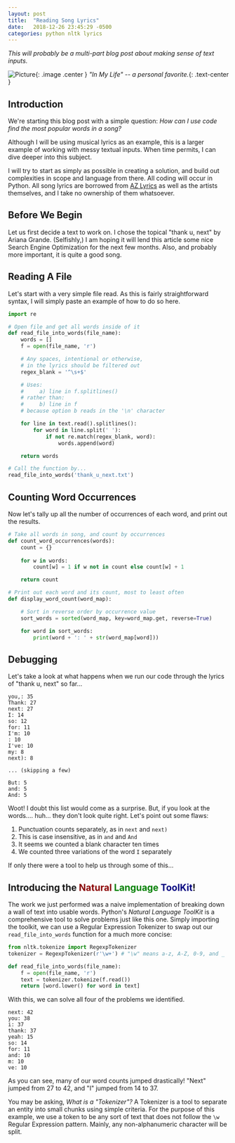 ```yaml
---
layout: post
title:  "Reading Song Lyrics"
date:   2018-12-26 23:45:29 -0500
categories: python nltk lyrics
---
```


*This will probably be a multi-part blog post about making sense of text inputs.*

![Picture](/blog/assets/img/in_my_life.jpg){: .image .center }
_"In My Life" -- a personal favorite._{: .text-center }

## Introduction

We're starting this blog post with a simple question: _How can I use code find the most popular words in a song?_

Although I will be using musical lyrics as an example, this is a larger example of working with messy textual inputs. When time permits, I can dive deeper into this subject.

I will try to start as simply as possible in creating a solution, and build out complexities in scope and language from there. All coding will occur in Python. All song lyrics are borrowed from [AZ Lyrics](http://azlyrics.com) as well as the artists themselves, and I take no ownership of them whatsoever.

## Before We Begin

Let us first decide a text to work on. I chose the topical "thank u, next" by Ariana Grande. (Selfishly,) I am hoping it will lend this article some nice Search Engine Optimization for the next few months. Also, and probably more important, it is quite a good song.

## Reading A File

Let's start with a very simple file read. As this is fairly straightforward syntax, I will simply paste an example of how to do so here.

```python
import re

# Open file and get all words inside of it
def read_file_into_words(file_name):
	words = []
	f = open(file_name, 'r')

	# Any spaces, intentional or otherwise,
	# in the lyrics should be filtered out
	regex_blank = '^\s+$'

	# Uses:
	#     a) line in f.splitlines()
	# rather than:
	#     b) line in f
	# because option b reads in the '\n' character

	for line in text.read().splitlines():
		for word in line.split(' '):
			if not re.match(regex_blank, word):
				words.append(word)

	return words

# Call the function by...
read_file_into_words('thank_u_next.txt')
```

## Counting Word Occurrences

Now let's tally up all the number of occurrences of each word, and print out the results.

```python
# Take all words in song, and count by occurrences
def count_word_occurrences(words):
	count = {}
	
	for w in words:
		count[w] = 1 if w not in count else count[w] + 1

	return count

# Print out each word and its count, most to least often
def display_word_count(word_map):

	# Sort in reverse order by occurrence value
	sort_words = sorted(word_map, key=word_map.get, reverse=True)

	for word in sort_words:
		print(word + ': ' + str(word_map[word]))
```

## Debugging

Let's take a look at what happens when we run our code through the lyrics of "thank u, next" so far...

```
you,: 35
Thank: 27
next: 27
I: 14
so: 12
for: 11
I'm: 10
: 10
I've: 10
my: 8
next): 8

... (skipping a few)

But: 5
and: 5
And: 5
```

Woot! I doubt this list would come as a surprise. But, if you look at the words.... huh... they don't look quite right. Let's point out some flaws:

1. Punctuation counts separately, as in `next` and `next)`
2. This is case insensitive, as in `and` and `And`
3. It seems we counted a blank character ten times
4. We counted three variations of the word `I` separately

If only there were a tool to help us through some of this...

## Introducing the <span class="darkred">Natural</span> <span class="green">Language</span> <span class="navy">ToolKit</span>!

The work we just performed was a naive implementation of breaking down a wall of text into usable words. Python's _Natural Language ToolKit_ is a comprehensive tool to solve problems just like this one. Simply importing the toolkit, we can use a Regular Expression Tokenizer to swap out our `read_file_into_words` function for a much more concise:

```python
from nltk.tokenize import RegexpTokenizer
tokenizer = RegexpTokenizer(r'\w+') # "\w" means a-z, A-Z, 0-9, and _

def read_file_into_words(file_name):
	f = open(file_name, 'r')
	text = tokenizer.tokenize(f.read())
	return [word.lower() for word in text]
```

With this, we can solve all four of the problems we identified.

```
next: 42
you: 38
i: 37
thank: 37
yeah: 15
so: 14
for: 11
and: 10
m: 10
ve: 10
```

As you can see, many of our word counts jumped drastically! "Next" jumped from 27 to 42, and "I" jumped from 14 to 37.

You may be asking, _What is a "Tokenizer"?_ A Tokenizer is a tool to separate an entity into small chunks using simple criteria. For the purpose of this example, we use a token to be any sort of text that does not follow the `\w` Regular Expression pattern. Mainly, any non-alphanumeric character will be split.

<style>
	.text-center {
		display: block;
		text-align: center;
	}

	.darkred { color: darkred; }
	.green { color: green; }
	.navy { color: navy; }

	.center {
		display: block;
		margin: 0 auto;
	}

	.image {
		width: 50%;
		min-width: 300px;
		padding:1px;
		background-color: grey;
		border:1px solid #021a40;
	}
</style>